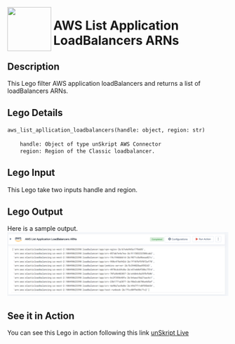 [<img align="left" src="https://unskript.com/assets/favicon.png" width="100" height="100" style="padding-right: 5px">](https://unskript.com/assets/favicon.png) 
<h1>AWS List Application LoadBalancers ARNs </h1>

## Description
This Lego filter AWS application loadBalancers and returns a list of loadBalancers ARNs.


## Lego Details

    aws_list_apllication_loadbalancers(handle: object, region: str)

        handle: Object of type unSkript AWS Connector
        region: Region of the Classic loadbalancer.

## Lego Input
This Lego take two inputs handle and region.

## Lego Output
Here is a sample output.
<img src="./1.png">

## See it in Action

You can see this Lego in action following this link [unSkript Live](https://unskript.com)